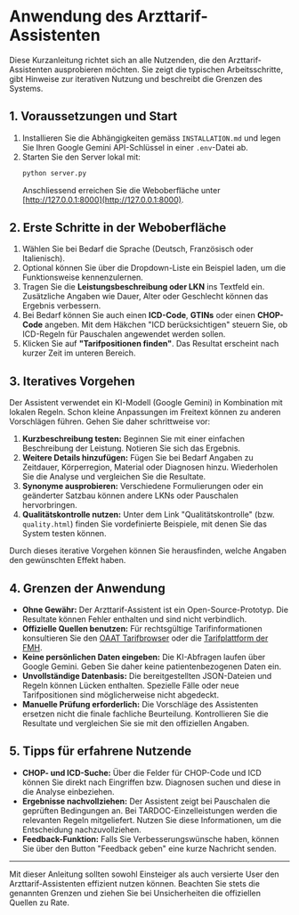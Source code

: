 # Anwendung des Arzttarif-Assistenten

Diese Kurzanleitung richtet sich an alle Nutzenden, die den Arzttarif-Assistenten ausprobieren möchten. Sie zeigt die typischen Arbeitsschritte, gibt Hinweise zur iterativen Nutzung und beschreibt die Grenzen des Systems.

## 1. Voraussetzungen und Start

1. Installieren Sie die Abhängigkeiten gemäss `INSTALLATION.md` und legen Sie Ihren Google Gemini API-Schlüssel in einer `.env`-Datei ab.
2. Starten Sie den Server lokal mit:
   ```bash
   python server.py
   ```
   Anschliessend erreichen Sie die Weboberfläche unter [http://127.0.0.1:8000](http://127.0.0.1:8000).

## 2. Erste Schritte in der Weboberfläche

1. Wählen Sie bei Bedarf die Sprache (Deutsch, Französisch oder Italienisch).
2. Optional können Sie über die Dropdown-Liste ein Beispiel laden, um die Funktionsweise kennenzulernen.
3. Tragen Sie die **Leistungsbeschreibung oder LKN** ins Textfeld ein. Zusätzliche Angaben wie Dauer, Alter oder Geschlecht können das Ergebnis verbessern.
4. Bei Bedarf können Sie auch einen **ICD-Code**, **GTINs** oder einen **CHOP-Code** angeben. Mit dem Häkchen "ICD berücksichtigen" steuern Sie, ob ICD-Regeln für Pauschalen angewendet werden sollen.
5. Klicken Sie auf **"Tarifpositionen finden"**. Das Resultat erscheint nach kurzer Zeit im unteren Bereich.

## 3. Iteratives Vorgehen

Der Assistent verwendet ein KI-Modell (Google Gemini) in Kombination mit lokalen Regeln. Schon kleine Anpassungen im Freitext können zu anderen Vorschlägen führen. Gehen Sie daher schrittweise vor:

1. **Kurzbeschreibung testen:** Beginnen Sie mit einer einfachen Beschreibung der Leistung. Notieren Sie sich das Ergebnis.
2. **Weitere Details hinzufügen:** Fügen Sie bei Bedarf Angaben zu Zeitdauer, Körperregion, Material oder Diagnosen hinzu. Wiederholen Sie die Analyse und vergleichen Sie die Resultate.
3. **Synonyme ausprobieren:** Verschiedene Formulierungen oder ein geänderter Satzbau können andere LKNs oder Pauschalen hervorbringen.
4. **Qualitätskontrolle nutzen:** Unter dem Link "Qualitätskontrolle" (bzw. `quality.html`) finden Sie vordefinierte Beispiele, mit denen Sie das System testen können.

Durch dieses iterative Vorgehen können Sie herausfinden, welche Angaben den gewünschten Effekt haben.

## 4. Grenzen der Anwendung

* **Ohne Gewähr:** Der Arzttarif-Assistent ist ein Open-Source-Prototyp. Die Resultate können Fehler enthalten und sind nicht verbindlich.
* **Offizielle Quellen benutzen:** Für rechtsgültige Tarifinformationen konsultieren Sie den [OAAT Tarifbrowser](https://tarifbrowser.oaat-otma.ch/startPortal) oder die [Tarifplattform der FMH](https://www.tarifeambulant.fmh.ch/).
* **Keine persönlichen Daten eingeben:** Die KI-Abfragen laufen über Google Gemini. Geben Sie daher keine patientenbezogenen Daten ein.
* **Unvollständige Datenbasis:** Die bereitgestellten JSON-Dateien und Regeln können Lücken enthalten. Spezielle Fälle oder neue Tarifpositionen sind möglicherweise nicht abgedeckt.
* **Manuelle Prüfung erforderlich:** Die Vorschläge des Assistenten ersetzen nicht die finale fachliche Beurteilung. Kontrollieren Sie die Resultate und vergleichen Sie sie mit den offiziellen Angaben.

## 5. Tipps für erfahrene Nutzende

* **CHOP- und ICD-Suche:** Über die Felder für CHOP-Code und ICD können Sie direkt nach Eingriffen bzw. Diagnosen suchen und diese in die Analyse einbeziehen.
* **Ergebnisse nachvollziehen:** Der Assistent zeigt bei Pauschalen die geprüften Bedingungen an. Bei TARDOC-Einzelleistungen werden die relevanten Regeln mitgeliefert. Nutzen Sie diese Informationen, um die Entscheidung nachzuvollziehen.
* **Feedback-Funktion:** Falls Sie Verbesserungswünsche haben, können Sie über den Button "Feedback geben" eine kurze Nachricht senden.

---

Mit dieser Anleitung sollten sowohl Einsteiger als auch versierte User den Arzttarif-Assistenten effizient nutzen können. Beachten Sie stets die genannten Grenzen und ziehen Sie bei Unsicherheiten die offiziellen Quellen zu Rate.

